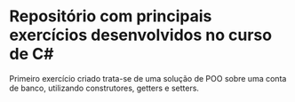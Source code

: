 # Repositório com principais exercícios desenvolvidos no curso de C#

Primeiro exercício criado trata-se de uma solução de POO sobre uma conta de banco, utilizando construtores, getters e setters.

